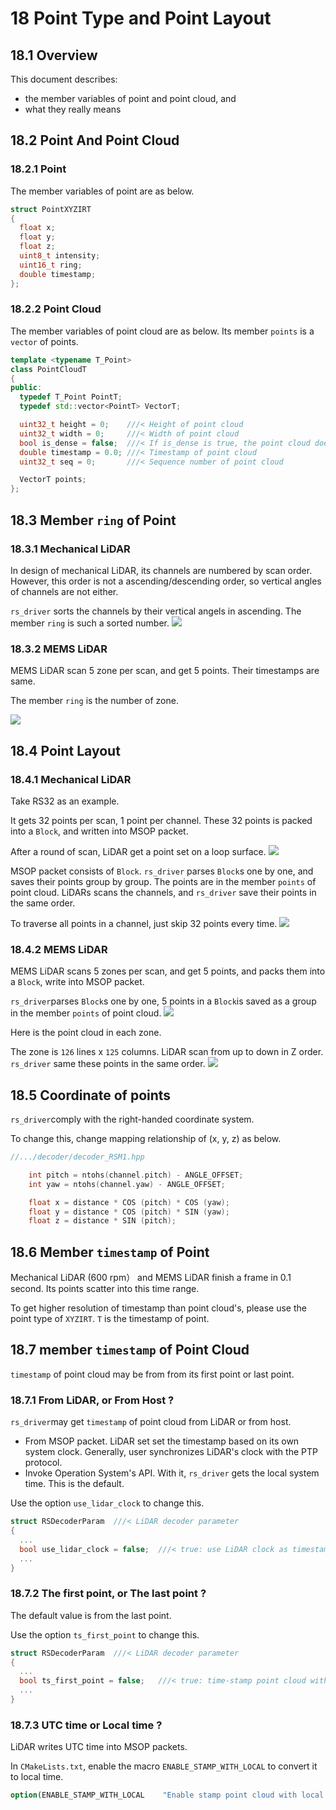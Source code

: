 
# 18 **Point Type and Point Layout**



## 18.1 Overview

This document describes:

+ the member variables of point and point cloud, and
+ what they really means



## 18.2 Point And Point Cloud

### 18.2.1 Point

The member variables of point are as below. 

```c++
struct PointXYZIRT
{
  float x;
  float y;
  float z;
  uint8_t intensity;
  uint16_t ring;
  double timestamp;
};
```

### 18.2.2 Point Cloud

The member variables of point cloud are as below. Its member `points` is a `vector` of points.

```c++
template <typename T_Point>
class PointCloudT
{
public:
  typedef T_Point PointT;
  typedef std::vector<PointT> VectorT;

  uint32_t height = 0;    ///< Height of point cloud
  uint32_t width = 0;     ///< Width of point cloud
  bool is_dense = false;  ///< If is_dense is true, the point cloud does not contain NAN points
  double timestamp = 0.0; ///< Timestamp of point cloud
  uint32_t seq = 0;       ///< Sequence number of point cloud

  VectorT points;
};
```



## 18.3 Member `ring` of Point

### 18.3.1 Mechanical LiDAR

In design of mechanical LiDAR, its channels are numbered by scan order. However, this order is not a ascending/descending order, so vertical angles of channels are not either.   

`rs_driver` sorts the channels by their vertical angels in ascending. The member `ring`  is such a  sorted number.
![](./img/18_01_mech_lasers.png)


### 18.3.2 MEMS LiDAR

MEMS LiDAR scan 5 zone per scan, and get 5 points. Their timestamps are same. 

The member `ring`  is the number of zone.


![](./img/18_02_mems_lasers.png)



## 18.4 Point Layout

### 18.4.1 Mechanical LiDAR

Take RS32 as an example.

It gets 32 points per scan, 1 point per channel. These 32 points is packed into a `Block`, and written into MSOP packet.

After a round of scan, LiDAR get a point set on a loop surface.
![](./img/18_03_mech_lasers_and_points.png)



MSOP packet consists of `Block`. `rs_driver` parses `Block`s one by one, and saves their points group by group. The points are in the member `points` of point cloud. LiDARs scans the channels, and `rs_driver` save their points in the same order.

To traverse all points in a channel, just skip 32 points every time.
![](./img/18_04_mech_points.png)

### 18.4.2 MEMS LiDAR

MEMS LiDAR scans 5 zones per scan, and get 5 points, and packs them into a `Block`, write into MSOP packet.

`rs_driver`parses `Block`s one by one, 5 points in a `Block`is saved as a group in the member `points`  of point cloud.
![](./img/18_05_mems_lasers_and_points.png)



Here is the point cloud in each zone. 

The zone is `126` lines x `125` columns. LiDAR scan from up to down in Z order. `rs_driver` same these points in the same order.
![](./img/18_06_mems_points.png)



## 18.5 Coordinate of points

`rs_driver`comply with the right-handed coordinate system.

To change this, change mapping relationship of (x, y, z) as below. 

```c++
//.../decoder/decoder_RSM1.hpp

    int pitch = ntohs(channel.pitch) - ANGLE_OFFSET;
    int yaw = ntohs(channel.yaw) - ANGLE_OFFSET;

    float x = distance * COS (pitch) * COS (yaw);
    float y = distance * COS (pitch) * SIN (yaw);
    float z = distance * SIN (pitch);
```



## 18.6  Member `timestamp` of Point

Mechanical LiDAR (600 rpm） and MEMS LiDAR finish a frame in 0.1 second. Its points scatter into this time range.

To get higher resolution of timestamp than point cloud's, please use  the point type of `XYZIRT`. `T` is the timestamp of point.



## 18.7 member `timestamp` of Point Cloud

`timestamp` of point cloud may be from from its first point or last point.



### 18.7.1 From LiDAR, or From Host ?

`rs_driver`may get `timestamp` of point cloud from LiDAR or from host.

+ From MSOP packet.  LiDAR set set the timestamp based on its own system clock. Generally, user synchronizes LiDAR's clock with the PTP protocol. 
+ Invoke Operation System's API. With it, `rs_driver` gets the local system time. This is the default.

Use the option `use_lidar_clock` to change this.

```c++
struct RSDecoderParam  ///< LiDAR decoder parameter
{
  ...
  bool use_lidar_clock = false;  ///< true: use LiDAR clock as timestamp; false: use system clock as timestamp
  ...
}
```

### 18.7.2 The first point, or The last point ?

The default value is from the last point.

Use the option `ts_first_point` to change this.

```c++
struct RSDecoderParam  ///< LiDAR decoder parameter
{
  ...
  bool ts_first_point = false;   ///< true: time-stamp point cloud with the first point; false: with the last point;
  ...
}
```

### 18.7.3 UTC time or Local time ?

LiDAR writes UTC time into MSOP packets.

In `CMakeLists.txt`,  enable the macro `ENABLE_STAMP_WITH_LOCAL` to convert it to local time.

```cmake
option(ENABLE_STAMP_WITH_LOCAL    "Enable stamp point cloud with local time" OFF)
```

